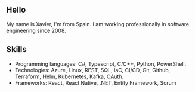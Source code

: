 ## Hello

My name is Xavier, I'm from Spain. I am working professionally in software engineering since 2008.

## Skills

-	Programming languages: C#, Typescript, C/C++, Python, PowerShell.
-	Technologies: Azure, Linux, REST, SQL, IaC, CI/CD, Git, Github, Terraform, Helm, Kubernetes, Kafka, OAuth.
-	Frameworks: React, React Native, .NET, Entity Framework, Scrum
